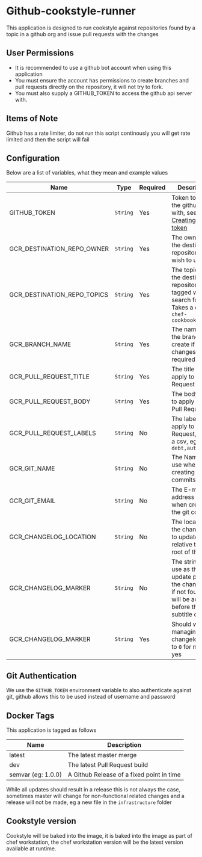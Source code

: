 # Github-cookstyle-runner

This application is designed to run cookstyle against repositories found by a topic in a github org and issue pull requests with the changes

## User Permissions

- It is recommended to use a github bot account when using this application
- You must ensure the account has permissions to create branches and pull requests directly on the repository, it will not try to fork.
- You must also supply a GITHUB_TOKEN to access the github api server with.

## Items of Note

Github has a rate limiter, do not run this script continously you will get rate limited and then the script will fail

## Configuration

Below are a list of variables, what they mean and example values

| Name | Type | Required | Description |
|------|------|----------|-------------|
| GITHUB_TOKEN | `String` | Yes | Token to access the github api with, see [Creating a token](https://help.github.com/en/github/authenticating-to-github/creating-a-personal-access-token-for-the-command-line) |
| GCR_DESTINATION_REPO_OWNER | `String` | Yes | The owner of the destination repositories you wish to update |
| GCR_DESTINATION_REPO_TOPICS | `String` | Yes | The topics that the destination repositories are tagged with to search for, Takes a csv, eg: `chef-cookbook,vscode`
| GCR_BRANCH_NAME | `String` | Yes | The name of the branch to create if changes are required |
| GCR_PULL_REQUEST_TITLE | `String` | Yes | The title to apply to the Pull Request |
| GCR_PULL_REQUEST_BODY | `String` | Yes | The body text to apply to the Pull Request |
| GCR_PULL_REQUEST_LABELS | `String` | No | The labels to apply to the Pull Request, Takes a csv, eg: `tech-debt,automated` |
| GCR_GIT_NAME | `String` | No | The Name to use when creating the git commits |
| GCR_GIT_EMAIL | `String` | No | The E-mail address to use when creating the git commits |
| GCR_CHANGELOG_LOCATION | `String` | No | The location of the change log to update relative to the root of the repo |
| GCR_CHANGELOG_MARKER | `String` | No | The string to use as the update point in the changelog, if not found it will be added before the next subtitle of `##` |
| GCR_CHANGELOG_MARKER | `String` | Yes | Should we be managing the changelog, set to `0` for no, `1` for yes |

## Git Authentication

We use the `GITHUB_TOKEN` environment variable to also authenticate against git, github allows this to be used instead of username and password

## Docker Tags

This application is tagged as follows

| Name | Description |
|------|-------------|
| latest | The latest master merge |
| dev  | The latest Pull Request build |
| semvar (eg: 1.0.0) | A Github Release of a fixed point in time |

While all updates should result in a release this is not always the case, sometimes master will change for non-functional related changes and a release will not be made, eg a new file in the `infrastructure` folder

## Cookstyle version

Cookstyle will be baked into the image, it is baked into the image as part of chef workstation, the chef workstation version will be the latest version available at runtime.

